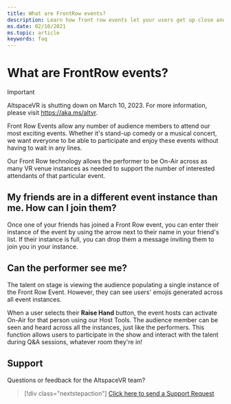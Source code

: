 ```yaml
---
title: What are FrontRow events?
description: Learn how front row events let your users get up close and personal in AltspaceVR events.
ms.date: 02/10/2021
ms.topic: article
keywords: faq 
---
```


# What are FrontRow events? 

>[!Important]
>AltspaceVR is shutting down on March 10, 2023. For more information, please visit https://aka.ms/altvr.

Front Row Events allow any number of audience members to attend our most exciting events. Whether it's stand-up comedy or a musical concert, we want everyone to be able to participate and enjoy these events without having to wait in any lines. 

Our Front Row technology allows the performer to be On-Air across as many VR venue instances as needed to support the number of interested attendants of that particular event. 

## My friends are in a different event instance than me. How can I join them?

Once one of your friends has joined a Front Row event, you can enter their instance of the event by using the arrow next to their name in your friend's list. If their instance is full, you can drop them a message inviting them to join you in your instance. 

## Can the performer see me?

The talent on stage is viewing the audience populating a single instance of the Front Row Event. However, they can see users' emojis generated across all event instances.

When a user selects their **Raise Hand** button, the event hosts can activate On-Air for that person using our Host Tools. The audience member can be seen and heard across all the instances, just like the performers. This function allows users to participate in the show and interact with the talent during Q&A sessions, whatever room they're in!

## Support

Questions or feedback for the AltspaceVR team? 

> [!div class="nextstepaction"]
> [Click here to send a Support Request](https://altvr.com/support)
